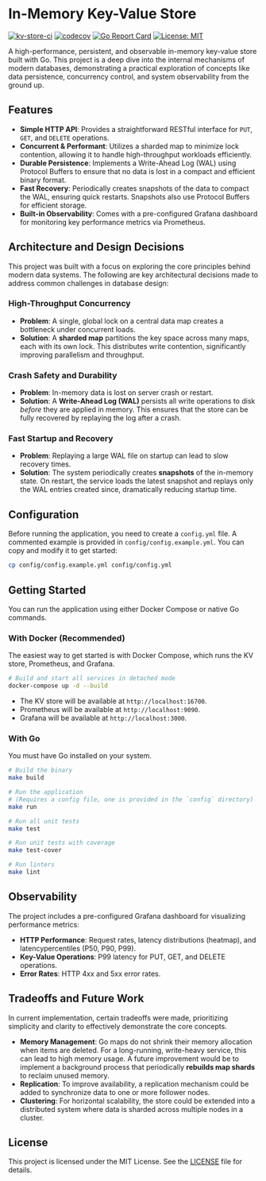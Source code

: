 # In-Memory Key-Value Store

[![kv-store-ci](https://github.com/shrtyk/kv-store/actions/workflows/ci.yml/badge.svg)](https://github.com/shrtyk/kv-store/actions/workflows/ci.yml)
[![codecov](https://codecov.io/github/shrtyk/kv-store/graph/badge.svg?token=GVFCB943N5)](https://codecov.io/github/shrtyk/kv-store)
[![Go Report Card](https://goreportcard.com/badge/github.com/shrtyk/kv-store)](https://goreportcard.com/report/github.com/shrtyk/kv-store)
[![License: MIT](https://img.shields.io/badge/License-MIT-yellow.svg)](https://opensource.org/licenses/MIT)

A high-performance, persistent, and observable in-memory key-value store built with Go. This project is a deep dive into the internal mechanisms of modern databases, demonstrating a practical exploration of concepts like data persistence, concurrency control, and system observability from the ground up.

## Features

- **Simple HTTP API**: Provides a straightforward RESTful interface for `PUT`, `GET`, and `DELETE` operations.
- **Concurrent & Performant**: Utilizes a sharded map to minimize lock contention, allowing it to handle high-throughput workloads efficiently.
- **Durable Persistence**: Implements a Write-Ahead Log (WAL) using Protocol Buffers to ensure that no data is lost in a compact and efficient binary format.
- **Fast Recovery**: Periodically creates snapshots of the data to compact the WAL, ensuring quick restarts. Snapshots also use Protocol Buffers for efficient storage.
- **Built-in Observability**: Comes with a pre-configured Grafana dashboard for monitoring key performance metrics via Prometheus.

## Architecture and Design Decisions

This project was built with a focus on exploring the core principles behind modern data systems. The following are key architectural decisions made to address common challenges in database design:

### High-Throughput Concurrency

- **Problem**: A single, global lock on a central data map creates a bottleneck under concurrent loads.
- **Solution**: A **sharded map** partitions the key space across many maps, each with its own lock. This distributes write contention, significantly improving parallelism and throughput.

### Crash Safety and Durability

- **Problem**: In-memory data is lost on server crash or restart.
- **Solution**: A **Write-Ahead Log (WAL)** persists all write operations to disk _before_ they are applied in memory. This ensures that the store can be fully recovered by replaying the log after a crash.

### Fast Startup and Recovery

- **Problem**: Replaying a large WAL file on startup can lead to slow recovery times.
- **Solution**: The system periodically creates **snapshots** of the in-memory state. On restart, the service loads the latest snapshot and replays only the WAL entries created since, dramatically reducing startup time.

## Configuration

Before running the application, you need to create a `config.yml` file. A commented example is provided in `config/config.example.yml`. You can copy and modify it to get started:

```bash
cp config/config.example.yml config/config.yml
```

## Getting Started

You can run the application using either Docker Compose or native Go commands.

### With Docker (Recommended)

The easiest way to get started is with Docker Compose, which runs the KV store, Prometheus, and Grafana.

```bash
# Build and start all services in detached mode
docker-compose up -d --build
```

- The KV store will be available at `http://localhost:16700`.
- Prometheus will be available at `http://localhost:9090`.
- Grafana will be available at `http://localhost:3000`.

### With Go

You must have Go installed on your system.

```bash
# Build the binary
make build

# Run the application
# (Requires a config file, one is provided in the `config` directory)
make run

# Run all unit tests
make test

# Run unit tests with coverage
make test-cover

# Run linters
make lint
```

## Observability

The project includes a pre-configured Grafana dashboard for visualizing performance metrics:

- **HTTP Performance**: Request rates, latency distributions (heatmap), and latencypercentiles (P50, P90, P99).
- **Key-Value Operations**: P99 latency for PUT, GET, and DELETE operations.
- **Error Rates**: HTTP 4xx and 5xx error rates.

## Tradeoffs and Future Work

In current implementation, certain tradeoffs were made, prioritizing simplicity and clarity to effectively demonstrate the core concepts.

- **Memory Management**: Go maps do not shrink their memory allocation when items are deleted. For a long-running, write-heavy service, this can lead to high memory usage. A future improvement would be to implement a background process that periodically **rebuilds map shards** to reclaim unused memory.
- **Replication**: To improve availability, a replication mechanism could be added to synchronize data to one or more follower nodes.
- **Clustering**: For horizontal scalability, the store could be extended into a distributed system where data is sharded across multiple nodes in a cluster.

## License

This project is licensed under the MIT License. See the [LICENSE](LICENSE) file for details.
